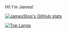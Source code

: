 Hi!  I'm James!


[![JamesStop's GitHub stats](https://github-readme-stats.vercel.app/api?username=JamesStop&show_icons=true&theme=radical)](https://github.com/JamesStop/github-readme-stats)

[![Top Langs](https://github-readme-stats.vercel.app/api/top-langs/?username=JamesStop&layout=compact&theme=radical)](https://github.com/JamesStop/github-readme-stats)

<!--
**JamesStop/JamesStop** is a ✨ _special_ ✨ repository because its `README.md` (this file) appears on your GitHub profile.

Here are some ideas to get you started:

- 🔭 I’m currently working on ...
- 🌱 I’m currently learning ...
- 👯 I’m looking to collaborate on ...
- 🤔 I’m looking for help with ...
- 💬 Ask me about ...
- 📫 How to reach me: ...
- 😄 Pronouns: ...
- ⚡ Fun fact: ...
-->
